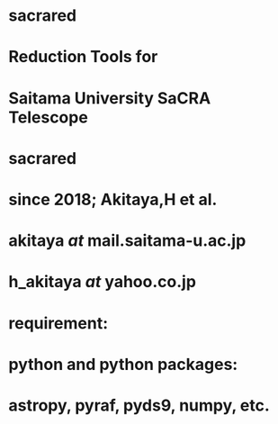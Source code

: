 # sacrared
#
#  Reduction Tools for
#  Saitama University SaCRA Telescope
#
#               sacrared
#
#             since 2018; Akitaya,H et al.
#
#            akitaya _at_ mail.saitama-u.ac.jp
#            h_akitaya _at_ yahoo.co.jp
#
#  requirement:
#
#       python and python packages:
#       astropy, pyraf, pyds9, numpy, etc.
#
#
